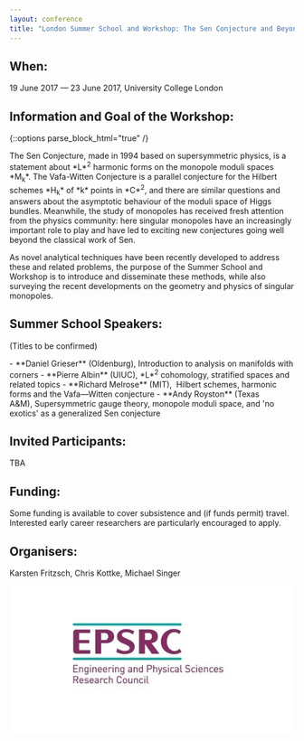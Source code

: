 ```yaml
---
layout: conference
title: "London Summer School and Workshop: The Sen Conjecture and Beyond"
---
```


## When:
19 June 2017 — 23 June 2017, University College London

## Information and Goal of the Workshop:  
{::options parse_block_html="true" /}
<p>
The Sen Conjecture, made in 1994 based on supersymmetric physics, is a statement about *L*<sup>2</sup> harmonic forms on the monopole moduli spaces *M<sub>k</sub>*. The Vafa-Witten Conjecture is a parallel conjecture for the Hilbert schemes *H<sub>k</sub>* of *k* points in *C*<sup>2</sup>, and there are similar questions and answers about the asymptotic behaviour of the moduli space of Higgs bundles. Meanwhile, the study of monopoles has received fresh attention from the physics community: here singular monopoles have an increasingly important role to play and have led to exciting new conjectures going well beyond the classical work of Sen. 
</p>

As novel analytical techniques have been recently developed to address these
and related problems, the purpose of the Summer School and Workshop is to
introduce and disseminate these methods, while also surveying the recent
developments on the geometry and physics of singular monopoles.


## Summer School Speakers:
(Titles to be confirmed)
<div>
- **Daniel Grieser** (Oldenburg), Introduction to analysis on manifolds with corners
- **Pierre Albin** (UIUC), *L*<sup>2</sup> cohomology, stratified spaces and related topics
- **Richard Melrose** (MIT),  Hilbert schemes, harmonic forms and the Vafa—Witten conjecture
- **Andy Royston** (Texas A&M), Supersymmetric gauge theory, monopole moduli space, and 'no exotics' as a generalized Sen conjecture 
</div>

## Invited Participants:
TBA

## Funding:
Some funding is available to cover subsistence and (if funds permit) travel. Interested early career
researchers are particularly encouraged to apply. 

## Organisers:  
Karsten Fritzsch, Chris Kottke, Michael Singer

![Sponsored by EPSRC](EPSRC.jpg)


